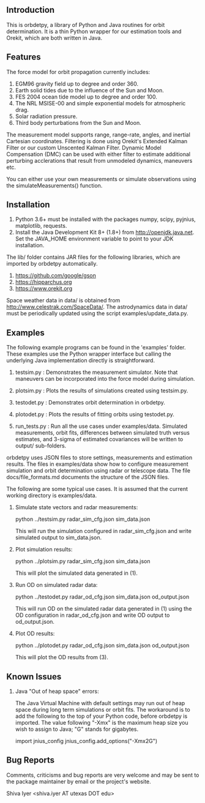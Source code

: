 Introduction
------------

This is orbdetpy, a library of Python and Java routines for orbit
determination. It is a thin Python wrapper for our estimation tools
and Orekit, which are both written in Java. 

Features
--------

The force model for orbit propagation currently includes:

1. EGM96 gravity field up to degree and order 360.
2. Earth solid tides due to the influence of the Sun and Moon.
3. FES 2004 ocean tide model up to degree and order 100.
4. The NRL MSISE-00 and simple exponential models for atmospheric drag.
5. Solar radiation pressure.
6. Third body perturbations from the Sun and Moon.

The measurement model supports range, range-rate, angles, and inertial
Cartesian coordinates. Filtering is done using Orekit's Extended Kalman
Filter or our custom Unscented Kalman Filter. Dynamic Model Compensation
(DMC) can be used with either filter to estimate additional perturbing
acclerations that result from unmodeled dynamics, maneuvers etc.

You can either use your own measurements or simulate observations using
the simulateMeasurements() function.

Installation
------------

1. Python 3.6+ must be installed with the packages numpy, scipy, pyjnius,
   matplotlib, requests.
2. Install the Java Development Kit 8+ (1.8+) from <http://openjdk.java.net>.
   Set the JAVA_HOME environment variable to point to your JDK installation.

The lib/ folder contains JAR files for the following libraries, which are
imported by orbdetpy automatically.

1. <https://github.com/google/gson>
2. <https://hipparchus.org> 
3. <https://www.orekit.org>

Space weather data in data/ is obtained from <http://www.celestrak.com/SpaceData/>.
The astrodynamics data in data/ must be periodically updated using the
script examples/update_data.py.

Examples
--------

The following example programs can be found in the 'examples' folder.
These examples use the Python wrapper interface but calling the
underlying Java implementation directly is straightforward.

1. testsim.py : Demonstrates the measurement simulator. Note that
   maneuvers can be incorporated into the force model during simulation.

2. plotsim.py : Plots the results of simulations created using testsim.py.

3. testodet.py : Demonstrates orbit determination in orbdetpy.

4. plotodet.py : Plots the results of fitting orbits using testodet.py.

5. run_tests.py : Run all the use cases under examples/data. Simulated
   measurements, orbit fits, differences between simulated truth versus
   estimates, and 3-sigma of estimated covariances will be written to
   output/ sub-folders.

orbdetpy uses JSON files to store settings, measurements and estimation
results. The files in examples/data show how to configure measurement
simulation and orbit determination using radar or telescope data. The
file docs/file_formats.md documents the structure of the JSON files.

The following are some typical use cases. It is assumed that the current
working directory is examples/data.

1. Simulate state vectors and radar measurements:

   python ../testsim.py radar_sim_cfg.json sim_data.json

   This will run the simulation configured in radar_sim_cfg.json and
   write simulated output to sim_data.json.

2. Plot simulation results:

   python ../plotsim.py radar_sim_cfg.json sim_data.json

   This will plot the simulated data generated in (1).

3. Run OD on simulated radar data:

   python ../testodet.py radar_od_cfg.json sim_data.json od_output.json

   This will run OD on the simulated radar data generated in (1)
   using the OD configuration in radar_od_cfg.json and write OD
   output to od_output.json.

4. Plot OD results:

   python ../plotodet.py radar_od_cfg.json sim_data.json od_output.json

   This will plot the OD results from (3).

Known Issues
------------

1. Java "Out of heap space" errors:

   The Java Virtual Machine with default settings may run out of heap
   space during long term simulations or orbit fits. The workaround
   is to add the following to the top of your Python code, before
   orbdetpy is imported. The value following "-Xmx" is the maximum
   heap size you wish to assign to Java; "G" stands for gigabytes.

   import jnius_config
   jnius_config.add_options("-Xmx2G")

Bug Reports
-----------

Comments, criticisms and bug reports are very welcome and may be sent to
the package maintainer by email or the project's website.

Shiva Iyer <shiva.iyer AT utexas DOT edu>
